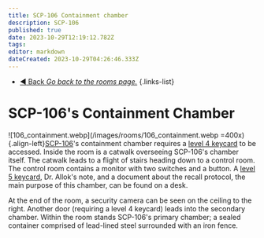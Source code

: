 ```yaml
---
title: SCP-106 Containment chamber
description: SCP-106
published: true
date: 2023-10-29T12:19:12.782Z
tags: 
editor: markdown
dateCreated: 2023-10-29T04:26:46.333Z
---
```


- [:arrow_backward: Back *Go back to the rooms page.*](/en/game/rooms#zones)
{.links-list}
# SCP-106's Containment Chamber
![106_containment.webp](/images/rooms/106_containment.webp =400x){.align-left}[SCP-106](/en/game/scps/106)'s containment chamber requires a [level 4 keycard](/en/game/items/Keycards) to be accessed. Inside the room is a catwalk overseeing SCP-106's chamber itself. The catwalk leads to a flight of stairs heading down to a control room. The control room contains a monitor with two switches and a button. A [level 5 keycard](/en/game/items/Keycards), Dr. Allok's note, and a document about the recall protocol, the main purpose of this chamber, can be found on a desk.

At the end of the room, a security camera can be seen on the ceiling to the right. Another door (requiring a level 4 keycard) leads into the secondary chamber. Within the room stands SCP-106's primary chamber; a sealed container comprised of lead-lined steel surrounded with an iron fence.
